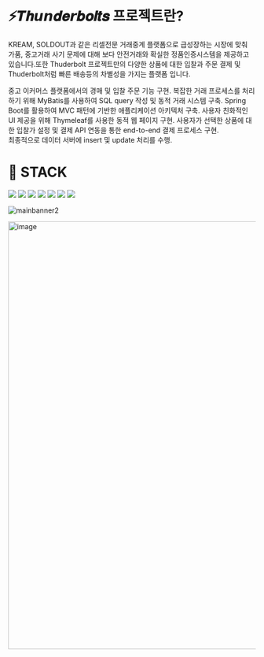 
# ⚡𝑻𝒉𝙪𝙣𝒅𝒆𝙧𝒃𝝄𝒍𝒕𝒔 프로젝트란?
KREAM, SOLDOUT과 같은 리셀전문 거래중계 플랫폼으로 급성장하는 시장에 맞춰 가품, 중고거래 사기 문제에 대해 보다 안전거래와 확실한 정품인증시스템을 제공하고 있습니다.또한 Thuderbolt 프로젝트만의 다양한 상품에 대한 입찰과 주문 결제 및  Thuderbolt처럼 빠른 배송등의 차별성을 가지는 플랫폼 입니다.<br>

중고 이커머스 플랫폼에서의 경매 및 입찰 주문 기능 구현.
복잡한 거래 프로세스를 처리하기 위해 MyBatis를 사용하여 SQL query 작성 및 동적 거래 시스템 구축.
Spring Boot를 활용하여 MVC 패턴에 기반한 애플리케이션 아키텍처 구축.
사용자 친화적인 UI 제공을 위해 Thymeleaf를 사용한 동적 웹 페이지 구현.
사용자가 선택한 상품에 대한 입찰가 설정 및 결제 API 연동을 통한 end-to-end 결제 프로세스 구현.  
최종적으로 데이터 서버에 insert 및 update 처리를 수행.


# 🌻 STACK
<img src="https://img.shields.io/badge/HTML-E34F26?style=flat-square&logo=HTML5&logoColor=white"/> <img src="https://img.shields.io/badge/CSS-8CA1AF?style=flat-square&logo=CSS&logoColor=white"/> <img src="https://img.shields.io/badge/JAVASCRIPT-FFCD00?style=flat-square&logo=JAVASCRIPT&logoColor=white"/>
<img src="https://img.shields.io/badge/SPRING-00BCB4?style=flat-square&logo=SPRING&logoColor=white"/> <img src="https://img.shields.io/badge/JAVA-E34F26?style=flat-square&logo=JAVA&logoColor=white"/> <img src="https://img.shields.io/badge/mybatis-EA4AAA?style=flat-square&logo=mybatis&logoColor=white"/> <img src="https://img.shields.io/badge/thymeleaf-005F0F?style=flat-square&logo=thymeleaf&logoColor=white"/>


![mainbanner2](https://user-images.githubusercontent.com/120998460/229054183-664b9309-e66b-4e82-b51b-228b8a214a70.png)


<img width="869" alt="image" src="https://github.com/yujunglove/ThunderBolts-Project/assets/120998460/dd340ca4-9592-44c8-8a91-87ca52dc0df7">






